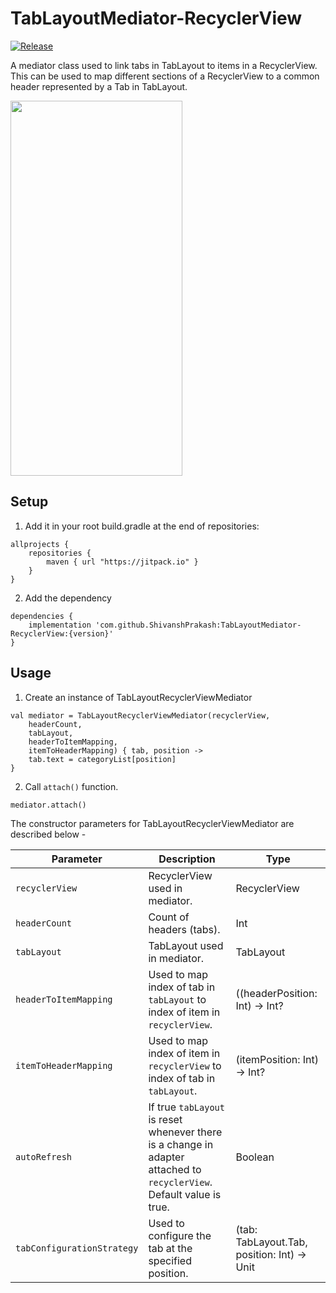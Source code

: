 # TabLayoutMediator-RecyclerView
[![Release](https://jitpack.io/v/ShivanshPrakash/TabLayoutMediator-RecyclerView.svg)](https://jitpack.io/#ShivanshPrakash/TabLayoutMediator-RecyclerView)

A mediator class used to link tabs in TabLayout to items in a RecyclerView. This can be used to map different sections of 
a RecyclerView to a common header represented by a Tab in TabLayout.

<img src="https://s7.gifyu.com/images/ezgif.com-optimized19051394bcde8fe.gif" width="275" height="600" />

## Setup
1. Add it in your root build.gradle at the end of repositories:

```
allprojects {
    repositories {
        maven { url "https://jitpack.io" }
    }
}
```
2. Add the dependency

```
dependencies {
    implementation 'com.github.ShivanshPrakash:TabLayoutMediator-RecyclerView:{version}'
}
```

## Usage

1. Create an instance of TabLayoutRecyclerViewMediator
```
val mediator = TabLayoutRecyclerViewMediator(recyclerView,
    headerCount,
    tabLayout,
    headerToItemMapping,
    itemToHeaderMapping) { tab, position ->
    tab.text = categoryList[position]
}
```
2. Call `attach()` function.
```
mediator.attach()
```
The constructor parameters for TabLayoutRecyclerViewMediator are described below -

| Parameter | Description | Type |
| ------------- | ------------- | ------------- |
| `recyclerView`  | RecyclerView used in mediator. | RecyclerView |
| `headerCount`  | Count of headers (tabs).  | Int |
| `tabLayout`  | TabLayout used in mediator.   | TabLayout |
| `headerToItemMapping`  |  Used to map index of tab in `tabLayout` to index of item in `recyclerView`. | ((headerPosition: Int) -> Int? |
| `itemToHeaderMapping`  | Used to map index of item in `recyclerView` to index of tab in `tabLayout`.  | (itemPosition: Int) -> Int? |
| `autoRefresh` | If true `tabLayout` is reset whenever there is a change in adapter attached to `recyclerView`. Default value is true. | Boolean
| `tabConfigurationStrategy`  | Used to configure the tab at the specified position.  | (tab: TabLayout.Tab, position: Int) -> Unit |
